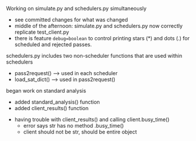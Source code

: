 Working on simulate.py and schedulers.py simultaneously
- see committed changes for what was changed
- middle of the afternoon: simulate.py and schedulers.py now correctly replicate test_client.py
- there is feature `debug=boolean` to control printing stars (*) and dots (.) for scheduled and rejected passes.

schedulers.py includes two non-scheduler functions that are used within schedulers
- pass2request() --> used in each scheduler
- load_sat_dict() --> used in pass2request()

began work on standard analysis
- added standard_analysis() function
- added client_results() function
* having trouble with client_results() and calling client.busy_time()
    - error says str has no method .busy_time()
    - client should not be str, should be entire object